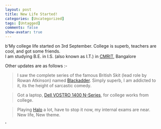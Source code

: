 ```yaml
---
layout: post
title: New Life Started!
categories: [Uncategorized]
tags: [Untagged]
comments: false
show-avatar: true
---
```


b'My college life started on 3rd September. College is superb, teachers are cool, and got some friends.  
 I am studying B.E. in I.S. (also known as I.T.) in [CMRIT](http://cmredu.cmrit.com), Bangalore

 Other updates are as follows :-

 > I saw the complete series of the famous British Skit (lead role by Rowan Atkinson) named [Blackadder](http://en.wikipedia.org/wiki/Blackadder). Simply superb, I am addicted to it, its the height of sarcastic comedy.

 > Got a laptop, [Dell VOSTRO 1400 N-Series](http://forum.notebookreview.com/showthread.php?t=151760&page=1), for college works from college.

 > Playing [Halo](http://bungie.net/projects/Halo/default.aspx) a lot, have to stop it now, my internal exams are near. New life, New theme.

'